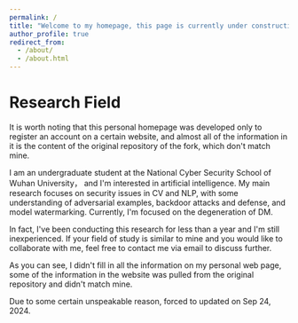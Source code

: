 ```yaml
---
permalink: /
title: "Welcome to my homepage, this page is currently under construction."
author_profile: true
redirect_from: 
  - /about/
  - /about.html
---
```



Research Field
======
It is worth noting that this personal homepage was developed only to register an account on a certain website, and almost all of the information in it is the content of the original repository of the fork, which don't match mine.

I am an undergraduate student at the National Cyber Security School of Wuhan University， and I'm interested in artificial intelligence. My main research focuses on security issues in CV and NLP, with some understanding of adversarial examples, backdoor attacks and defense, and model watermarking. Currently, I'm focused on the degeneration of DM.

In fact, I've been conducting this research for less than a year and I'm still inexperienced. If your field of study is similar to mine and you would like to collaborate with me, feel free to contact me via email to discuss further.

As you can see, I didn't fill in all the information on my personal web page, some of the information in the website was pulled from the original repository and didn't match mine. 

Due to some certain unspeakable reason, forced to updated on Sep 24, 2024.
